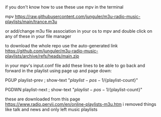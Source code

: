 if you don't know how to use these use mpv in the terminal

mpv https://raw.githubusercontent.com/junguler/m3u-radio-music-playlists/main/trance.m3u

or add/change m3u file association in your os to mpv and double click on any of these in your file manager

to download the whole repo use the auto-generated link https://github.com/junguler/m3u-radio-music-playlists/archive/refs/heads/main.zip

in your mpv's input.conf file add these lines to be able to go back and forward in the playlist using page up and page down:

PGUP playlist-prev ; show-text "${playlist-pos-1}/${playlist-count}"

PGDWN playlist-next ; show-text "${playlist-pos-1}/${playlist-count}"

these are downloaded from this page https://www.radio.pervii.com/en/online-playlists-m3u.htm i removed things like talk and news and only left music playlists

